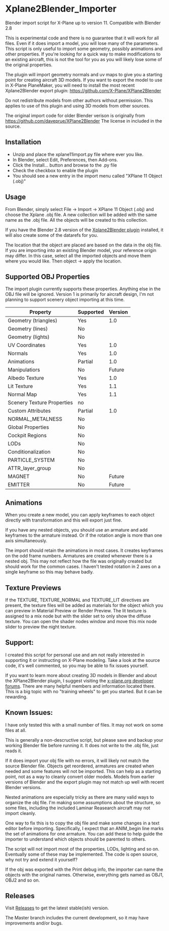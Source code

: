# Xplane2Blender_Importer
Blender import script for X-Plane up to version 11. Compatible with Blender 2.8

This is experimental code and there is no guarantee that it will work for all files. Even if it does import a model, you will lose many of the parameters. This script is only useful to import some geometry, possibly animations and other properties. If you're looking for a quick way to make modifications to an existing aircraft, this is not the tool for you as you will likely lose some of the original properties.

The plugin will import geometry normals and uv maps to give you a starting point for creating aircraft 3D models. If you want to export the model to use in X-Plane PlaneMaker, you will need to install the most recent Xplane2Blender export plugin: https://github.com/X-Plane/XPlane2Blender

Do not redistribute models from other authors without permission. This applies to use of this plugin and using 3D models from other sources. 

The original import code for older Blender verison is originally from https://github.com/daveprue/XPlane2Blender The license in included in the source.

## Installation
* Unzip and place the xplane11import.py file where ever you like. 
* In Blender, select Edit, Preferences, then Add-ons.
* Click the Install... button and browse to the .py file
* Check the checkbox to enable the plugin
* You should see a new entry in the import menu called "XPlane 11 Object (.obj)"

## Usage
From Blender, simply select File -> Import -> XPlane 11 Object (.obj) and choose the Xplane .obj file. A new collection will be added with the same name as the .obj file. All the objects will be created to this collection.

If you have the Blender 2.8 version of the [Xplane2Blender plugin](https://github.com/X-Plane/XPlane2Blender/releases) installed, it will also create some of the datarefs for you.

The location that the object are placed are based on the data in the obj file. If you are importing into an existing Blender model, your reference origin may differ. In this case, select all the imported objects and move them where you would like. Then object -> apply the location.

## Supported OBJ Properties
The import plugin currently supports these properties. Anything else in the OBJ file will be ignored.
Version 1 is primarily for aircraft design, I'm not planning to support scenery object importing at this time.

| Property | Supported | Version |
| ---- | --- | --- |
| Geometry (triangles) | Yes | 1.0 |
| Geometry (lines) | No |  |
| Geometry (lights) | No |  |
| UV Coordinates | Yes | 1.0 |
| Normals | Yes | 1.0 |
| Animations | Partial | 1.0 |
| Manipulatiors | No | Future |
| Albedo Texture | Yes | 1.0 |
| Lit Texture | Yes | 1.1 |
| Normal Map | Yes | 1.1 |
| Scenery Texture Properties | no |  |
| Custom Attributes | Partial | 1.0 |
| NORMAL_METALNESS | No |  |
| Global Properties | No |  |
| Cockpit Regions | No |  |
| LODs | No |  |
| Conditionalization | No |  |
| PARTICLE_SYSTEM | No |  |
| ATTR_layer_group | No |  |
| MAGNET  | No | Future |
| EMITTER | No | Future |


## Animations
When you create a new model, you can apply keyframes to each object directly with transformation and this will export just fine. 

If you have any nested objects, you should use an armature and add keyframes to the armature instead. Or if the rotation angle is more than one axis simultaneously.

The import should retain the animations in most cases. It creates keyframes on the odd frame numbers. Armatures are created whenever there is a nested obj. This may not reflect how the file was originally created but should work for the common cases. I haven't tested rotation in 2 axes on a single keyframe so this may behave badly. 

## Texture Previews
If the TEXTURE, TEXTURE_NORMAL and TEXTURE_LIT directives are present, the texture files will be added as materials for the object which you can preview in Material Preview or Render Preview. The lit texture is assigned to a mix node but with the slider set to only show the diffuse texture. You can open the shader nodes window and move this mix node slider to preview the night texture. 

## Support:
I created this script for personal use and am not really interested in supporting it or instructing on X-Plane modeling. Take a look at the source code, it's well commented, so you may be able to fix issues yourself.

If you want to learn more about creating 3D models in Blender and about the XPlane2Blender plugin, I suggest visiting the [x-plane.org developer forums](https://forums.x-plane.org/index.php?/forums/forum/45-3d-modeling/). There are many helpful members and information located there. This is a big topic with no "training wheels" to get you started. But it can be rewarding.

## Known Issues:
I have only tested this with a small number of files. It may not work on some files at all. 

This is generally a non-descructive script, but please save and backup your working Blender file before running it. It does not write to the .obj file, just reads it.

If it does import your obj file with no errors, it will likely not match the source Blender file. Objects get reordered, armatures are created when needed and some features will not be imported. This can help as a starting point, not as a way to cleanly convert older models. Models from earlier versions of Blender and the export plugin may not match up well with recent Blender versions.

Nested animations are especially tricky as there are many valid ways to organize the obj file. I'm making some assumptions about the structure, so some files, including the included Laminar Reasearch aircraft may not import cleanly. 

One way to fix this is to copy the obj file and make some changes in a text editor before importing. Specifically, I expect that an ANIM_begin line marks the set of animations for one armature. You can add these to help guide the importer to understand which objects should be parented to others.

The script will not import most of the properties, LODs, lighting and so on. Eventually some of these may be implemented. The code is open source, why not try and extend it yourself?

If the obj was exported with the Print debug info, the importer can name the objects with the original names. Otherwise, everything gets named as OBJ1, OBJ2 and so on. 

## Releases
Visit [Releases](https://github.com/tnemec/Xplane2Blender_Importer/releases) to get the latest stable(ish) version. 

The Master branch includes the current development, so it may have improvements and/or bugs. 


